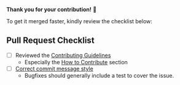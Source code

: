 **Thank you for your contribution!** 👏

To get it merged faster, kindly review the checklist below:

## Pull Request Checklist
- [ ] Reviewed the [Contributing Guidelines](https://github.com/SAP/ui5-webcomponents/blob/main/CONTRIBUTING.md)
    + Especially the [How to Contribute](https://github.com/SAP/ui5-webcomponents/blob/main/CONTRIBUTING.md#how-to-contribute) section 
- [ ] [Correct commit message style](https://github.com/SAP/ui5-webcomponents/blob/main/docs/6-contributing/02-conventions-and-guidelines.md#commit-message-style)
    + Bugfixes should generally include a test to cover the issue.
